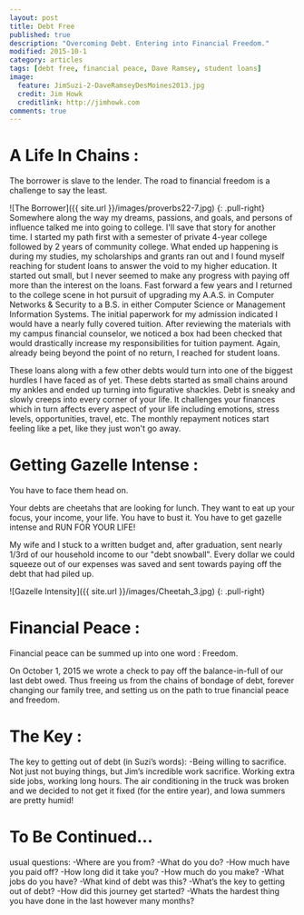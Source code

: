 ```yaml
---
layout: post
title: Debt Free
published: true
description: "Overcoming Debt. Entering into Financial Freedom."
modified: 2015-10-1
category: articles
tags: [debt free, financial peace, Dave Ramsey, student loans]
image:
  feature: JimSuzi-2-DaveRamseyDesMoines2013.jpg
  credit: Jim Howk
  creditlink: http://jimhowk.com
comments: true  
---
```


# A Life In Chains &#58;
The borrower is slave to the lender.
The road to financial freedom is a challenge to say the least.

![The Borrower]({{ site.url }}/images/proverbs22-7.jpg)
{: .pull-right}
Somewhere along the way my dreams, passions, and goals, and persons of influence talked me into going to college. I'll save that story for another time. I started my path first with a semester of private 4-year college followed by 2 years of community college.  What ended up happening is during my studies, my scholarships and grants ran out and I found myself reaching for student loans to answer the void to my higher education. It started out small, but I never seemed to make any progress with paying off more than the interest on the loans. Fast forward a few years and I returned to the college scene in hot pursuit of upgrading my A.A.S. in Computer Networks & Security to a B.S. in either Computer Science or Management Information Systems. The initial paperwork for my admission indicated I would have a nearly fully covered tuition. After reviewing the materials with my campus financial counselor, we noticed a box had been checked that would drastically increase my responsibilities for tuition payment. Again, already being beyond the point of no return, I reached for student loans.  

These loans along with a few other debts would turn into one of the biggest hurdles I have faced as of yet. These debts started as small chains around my ankles and ended up turning into figurative shackles. Debt is sneaky and slowly creeps into every corner of your life. It challenges your finances which in turn affects every aspect of your life including emotions, stress levels, opportunities, travel, etc. The monthly repayment notices start feeling like a pet, like they just won't go away.



# Getting Gazelle Intense &#58;
You have to face them head on.

Your debts are cheetahs that are looking for lunch. They want to eat up your focus, your income, your life. You have to bust it. You have to get gazelle intense and RUN FOR YOUR LIFE!

My wife and I stuck to a written budget and, after graduation, sent nearly 1/3rd of our household income to our "debt snowball". Every dollar we could squeeze out of our expenses was saved and sent towards paying off the debt that had piled up.

![Gazelle Intensity]({{ site.url }}/images/Cheetah_3.jpg)
{: .pull-right}

# Financial Peace &#58;
Financial peace can be summed up into one word : Freedom.

On October 1, 2015 we wrote a check to pay off the balance-in-full of our last debt owed.
Thus freeing us from the chains of bondage of debt, forever changing our family tree, and setting us on the path to true financial peace and freedom.

# The Key &#58;
The key to getting out of debt (in Suzi’s words):
	-Being willing to sacrifice. Not just not buying things, but Jim’s incredible work sacrifice. Working extra side jobs, working long hours. The air conditioning in the truck was broken and we decided to not get it fixed (for the entire year), and Iowa summers are pretty humid!


# To Be Continued...
usual questions:
	-Where are you from?
	-What do you do?
	-How much have you paid off?
	-How long did it take you?
	-How much do you make?
	-What jobs do you have?
	-What kind of debt was this?
	-What’s the key to getting out of debt?
	-How did this journey get started?
	-Whats the hardest thing you have done in the last however many months?
